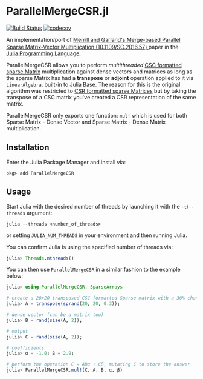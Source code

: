 # ParallelMergeCSR.jl

[![Build Status](https://github.com/QuEraComputing/Bloqade.jl/workflows/CI/badge.svg)](https://github.com/QuEraComputing/Bloqade.jl/actions)
[![codecov](https://codecov.io/gh/QuEraComputing/ParallelMergeCSR.jl/branch/main/graph/badge.svg?token=P0UCC5CAVB)](https://codecov.io/gh/QuEraComputing/ParallelMergeCSR.jl)

<p>
An implementation/port of <a href="https://rd.yyrcd.com/CUDA/2022-03-14-Merge-based%20Parallel%20Sparse%20Matrix-Vector%20Multiplication.pdf"> Merrill and Garland's Merge-based Parallel Sparse Matrix-Vector Multiplication (10.1109/SC.2016.57) </a> paper in 
the &nbsp;
    <a href="https://julialang.org">
        <img src="https://raw.githubusercontent.com/JuliaLang/julia-logo-graphics/master/images/julia.ico" width="16em">
        Julia Programming Language
    </a>
    &nbsp;
</p>

ParallelMergeCSR allows you to perform *multithreaded* [CSC formatted sparse Matrix](https://en.wikipedia.org/wiki/Sparse_matrix#Compressed_sparse_column_.28CSC_or_CCS.29) multiplication against dense vectors and matrices as long as the sparse Matrix has had a **transpose** or **adjoint** operation applied to it via `LinearAlgebra`, built-in to Julia Base. The reason for this is the original algorithm was restricted to [CSR formatted sparse Matrices](https://en.wikipedia.org/wiki/Sparse_matrix#Compressed_sparse_row_(CSR,_CRS_or_Yale_format)) but by taking the transpose of a CSC matrix you've created a CSR representation of the same matrix.

ParallelMergeCSR only exports one function: `mul!` which is used for both Sparse Matrix - Dense Vector and Sparse Matrix - Dense Matrix multiplication.

## Installation

Enter the Julia Package Manager and install via:

```
pkg> add ParallelMergeCSR
```

## Usage

Start Julia with the desired number of threads by launching it with the `-t`/`--threads` argument:
```
julia --threads <number_of_threads>
```
or setting `JULIA_NUM_THREADS` in your environment and then running Julia.

You can confirm Julia is using the specified number of threads via:

```julia
julia> Threads.nthreads()
```

You can then use `ParallelMergeCSR` in a similar fashion to the example below:

```julia
julia> using ParallelMergeCSR, SparseArrays

# create a 20x20 transposed CSC-formatted Sparse matrix with a 30% chance of values appearing
julia> A = transpose(sprand(20, 20, 0.3));

# dense vector (can be a matrix too)
julia> B = rand(size(A, 2));

# output
julia> C = rand(size(A, 2));

# coefficients
julia> α = -1.0; β = 2.9;

# perform the operation C = ABα + Cβ, mutating C to store the answer
julia> ParallelMergeCSR.mul!(C, A, B, α, β)
```
